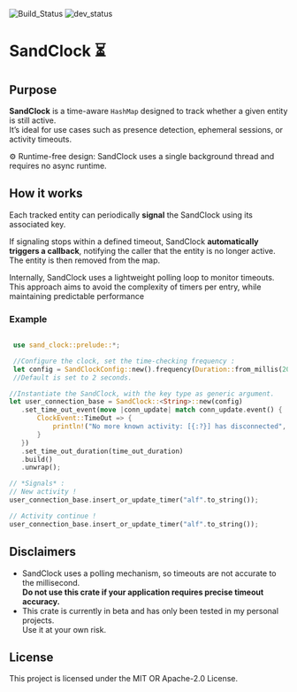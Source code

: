 ![Build_Status](https://img.shields.io/badge/build-ok-green)
![dev_status](https://img.shields.io/badge/dev--status-beta-blue)

# SandClock ⏳

 ## Purpose

 **SandClock** is a time-aware `HashMap` designed to track whether a given entity is still active.  
 It’s ideal for use cases such as presence detection, ephemeral sessions, or activity timeouts.

  ⚙️ Runtime-free design: SandClock uses a single background thread and requires no async runtime.

 ## How it works

 Each tracked entity can periodically **signal** the SandClock using its associated key.

 If signaling stops within a defined timeout, SandClock **automatically triggers a callback**, notifying the caller that the entity is no longer active.  
 The entity is then removed from the map.

 Internally, SandClock uses a lightweight polling loop to monitor timeouts.
 This approach aims to avoid the complexity of timers per entry, while maintaining predictable performance

 ### Example

 ```rust

  use sand_clock::prelude::*;

  //Configure the clock, set the time-checking frequency :
  let config = SandClockConfig::new().frequency(Duration::from_millis(200)); // ou SandClockConfig::default();
  //Default is set to 2 seconds.

 //Instantiate the SandClock, with the key type as generic argument.
 let user_connection_base = SandClock::<String>::new(config)
    .set_time_out_event(move |conn_update| match conn_update.event() {
        ClockEvent::TimeOut => {
            println!("No more known activity: [{:?}] has disconnected", conn_update.key());
        }
    })
    .set_time_out_duration(time_out_duration)
    .build()
    .unwrap();

 // *Signals* :
 // New activity !
 user_connection_base.insert_or_update_timer("alf".to_string());

 // Activity continue !
 user_connection_base.insert_or_update_timer("alf".to_string());

 ```

## Disclaimers

- SandClock uses a polling mechanism, so timeouts are not accurate to the millisecond.  
  **Do not use this crate if your application requires precise timeout accuracy.**
- This crate is currently in beta and has only been tested in my personal projects.  
  Use it at your own risk.

## License

This project is licensed under the MIT OR Apache-2.0 License.
